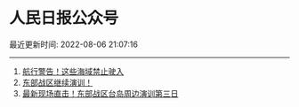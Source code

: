# 人民日报公众号

最近更新时间: 2022-08-06 21:07:16

--- 
1. [航行警告！这些海域禁止驶入](https://mp.weixin.qq.com/s/zLhOIis79F1xqHq8wWb0Ig) 
2. [东部战区继续演训！](https://mp.weixin.qq.com/s/fuXlnS_crFYAWm-jFnx8pg) 
3. [最新现场直击！东部战区台岛周边演训第三日](https://mp.weixin.qq.com/s/NQfSnRMSNDZZjNmGxU06OQ) 
